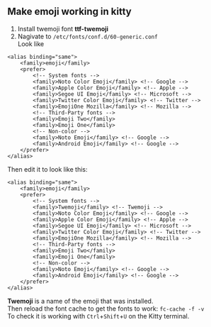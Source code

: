 ## Make emoji working in kitty
1. Install twemoji font __ttf-twemoji__
2. Nagivate to `/etc/fonts/conf.d/60-generic.conf`   
Look like
```
<alias binding="same">
	<family>emoji</family>
	<prefer>
		<!-- System fonts -->
		<family>Noto Color Emoji</family> <!-- Google -->
		<family>Apple Color Emoji</family> <!-- Apple -->
		<family>Segoe UI Emoji</family> <!-- Microsoft -->
		<family>Twitter Color Emoji</family> <!-- Twitter -->
		<family>EmojiOne Mozilla</family> <!-- Mozilla -->
		<!-- Third-Party fonts -->
		<family>Emoji Two</family>
		<family>Emoji One</family>
		<!-- Non-color -->
		<family>Noto Emoji</family> <!-- Google -->
		<family>Android Emoji</family> <!-- Google -->
	</prefer>
</alias>
```
Then edit it to look like this:
```
<alias binding="same">
	<family>emoji</family>
	<prefer>
		<!-- System fonts -->
		<family>Twemoji</family> <!-- Twemoji -->
		<family>Noto Color Emoji</family> <!-- Google -->
		<family>Apple Color Emoji</family> <!-- Apple -->
		<family>Segoe UI Emoji</family> <!-- Microsoft -->
		<family>Twitter Color Emoji</family> <!-- Twitter -->
		<family>EmojiOne Mozilla</family> <!-- Mozilla -->
		<!-- Third-Party fonts -->
		<family>Emoji Two</family>
		<family>Emoji One</family>
		<!-- Non-color -->
		<family>Noto Emoji</family> <!-- Google -->
		<family>Android Emoji</family> <!-- Google -->
	</prefer>
</alias>
```
__Twemoji__ is a name of the emoji that was installed.  
Then reload the font cache to get the fonts to work: `fc-cache -f -v`  
To check it is working with `Ctrl`+`Shift`+`U` on the Kitty terminal.
